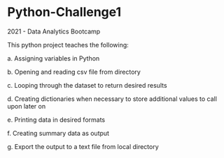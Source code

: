 # Python-Challenge1


2021 - Data Analytics Bootcamp


This python project teaches the following:


  a. Assigning variables in Python
  
  
  b. Opening and reading csv file from directory
  
  
  c. Looping through the dataset to return desired results
  
  
  d. Creating dictionaries when necessary to store additional values to call upon later on
  
  
  e. Printing data in desired formats 
  
  
  f. Creating summary data as output
  
  
  g. Export the output to a text file from local directory
  
